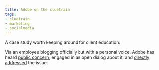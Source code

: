 ```yaml
---
title: Adobe on the cluetrain
tags:
- cluetrain
- marketing
- socialmedia
---
```


A case study worth keeping around for client education:

Via an employee blogging officially but with a personal voice, Adobe has heard [public concern][1], engaged in an open dialog about it, and [directly addressed][2] the issue.

   [1]: http://uneasysilence.com/archive/2007/12/12789/
   [2]: http://blogs.adobe.com/jnack/2008/01/adobe_and_omnit.html

